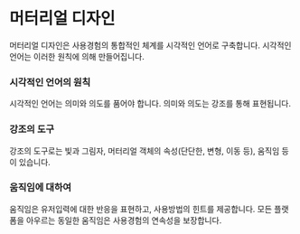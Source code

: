 # 머터리얼 디자인
머터리얼 디자인은 사용경험의 통합적인 체계를 시각적인 언어로 구축합니다. 시각적인 언어는 이러한 원칙에 의해 만들어집니다.
<br>

### 시각적인 언어의 원칙
시각적인 언어는 의미와 의도를 품어야 합니다. 의미와 의도는 강조를 통해 표현됩니다.
<br>

### 강조의 도구
강조의 도구로는 빛과 그림자, 머터리얼 객체의 속성(단단한, 변형, 이동 등), 움직임 등이 있습니다.
<br>

### 움직임에 대하여
움직임은 유저입력에 대한 반응을 표현하고, 사용방법의 힌트를 제공합니다. 모든 플랫폼을 아우르는 동일한 움직임은 사용경험의 연속성을 보장합니다.
